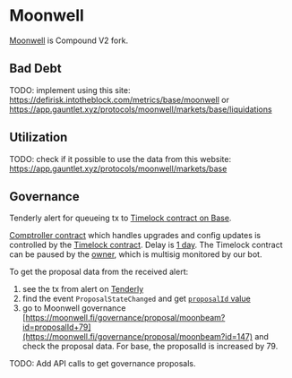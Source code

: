 # Moonwell

[Moonwell](https://moonwell.fi/) is Compound V2 fork.

## Bad Debt

TODO: implement using this site: https://defirisk.intotheblock.com/metrics/base/moonwell or https://app.gauntlet.xyz/protocols/moonwell/markets/base/liquidations

## Utilization

TODO: check if it possible to use the data from this website: https://app.gauntlet.xyz/protocols/moonwell/markets/base

## Governance

Tenderly alert for queueing tx to [Timelock contract on Base](https://dashboard.tenderly.co/yearn/sam/alerts/rules/41361042-facb-4d5d-b4a5-ddd1323e0602).

[Comptroller contract](https://docs.moonwell.fi/moonwell/developers/comptroller) which handles upgrades and config updates is controlled by the [Timelock contract](https://basescan.org/address/0xfbb21d0380bee3312b33c4353c8936a0f13ef26c#readProxyContract#F2). Delay is [1 day](https://basescan.org/address/0x8b621804a7637b781e2BbD58e256a591F2dF7d51#readContract#F10). The Timelock contract can be paused by the [owner](https://basescan.org/address/0x8b621804a7637b781e2BbD58e256a591F2dF7d51#readContract#F7), which is multisig monitored by our bot.

To get the proposal data from the received alert:

1. see the tx from alert on [Tenderly](https://dashboard.tenderly.co/yearn/sam/tx/base/0x43f11101683eb6d58d346cc0f1c810f66abd1979539b0b54170904e5af64a310)
2. find the event `ProposalStateChanged` and get [`proposalId` value](https://basescan.org/tx/0x43f11101683eb6d58d346cc0f1c810f66abd1979539b0b54170904e5af64a310#eventlog)
3. go to Moonwell governance [https://moonwell.fi/governance/proposal/moonbeam?id=proposalId+79](https://moonwell.fi/governance/proposal/moonbeam?id=147) and check the proposal data. For base, the proposalId is increased by 79.

TODO: Add API calls to get governance proposals.
